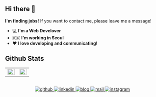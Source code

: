 ## Hi there 👋 
**I'm finding jobs!** If you want to contact me, please leave me a message!

 - 💻   **I'm a Web Develover**    
 - 🇰🇷  **I'm working in Seoul**
 - ❤️  **I love developing and communicating!**

## Github Stats  

<table><tr><td valign="top" width="50%">


<img src="https://github-readme-stats.vercel.app/api?username=ha-young&show_icons=true&count_private=true&hide_border=true" align="left" style="width: 100%" />

</td><td valign="top" width="50%">

<img src="https://github-readme-stats.vercel.app/api/top-langs/?username=ha-young&hide_border=true&layout=compact" align="left" style="width: 100%" />

</td></tr></table>  

<br/> 

<center>

<a href="https://github.com/ha-young" target="_blank">
<img src=https://img.shields.io/badge/github-%2324292e.svg?&style=for-the-badge&logo=github&logoColor=white alt=github style="margin-bottom: 5px;" />
</a>

<a href="https://linkedin.com/in/ha-young" target="_blank">
<img src=https://img.shields.io/badge/linkedin-%231E77B5.svg?&style=for-the-badge&logo=linkedin&logoColor=white alt=linkedin style="margin-bottom: 5px;" />
</a>

<a href="https://ha-young.github.io" target="_blank">
<img src=https://img.shields.io/badge/Blog-%23000000.svg?&style=for-the-badge&logo=Gatsby&logoColor=black&color=ccbd9e alt=blog style="margin-bottom: 5px;" />
</a>

<a href="https://ha-young.github.io" target="_blank">
<img src=https://img.shields.io/badge/Gmail-d14836?style=for-the-badge&logo=Gmail&logoColor=white&link=mailto:hyOfferMe@gmail.com alt=mail style="margin-bottom: 5px;" />
</a>

<a href="https://www.instagram.com/niceha0" target="_blank">
<img src=https://img.shields.io/badge/instagram-%23000000.svg?&style=for-the-badge&logo=instagram&logoColor=white&color=dd2a7b alt=instagram style="margin-bottom: 5px;" />
</a>

</center>

<br/>
